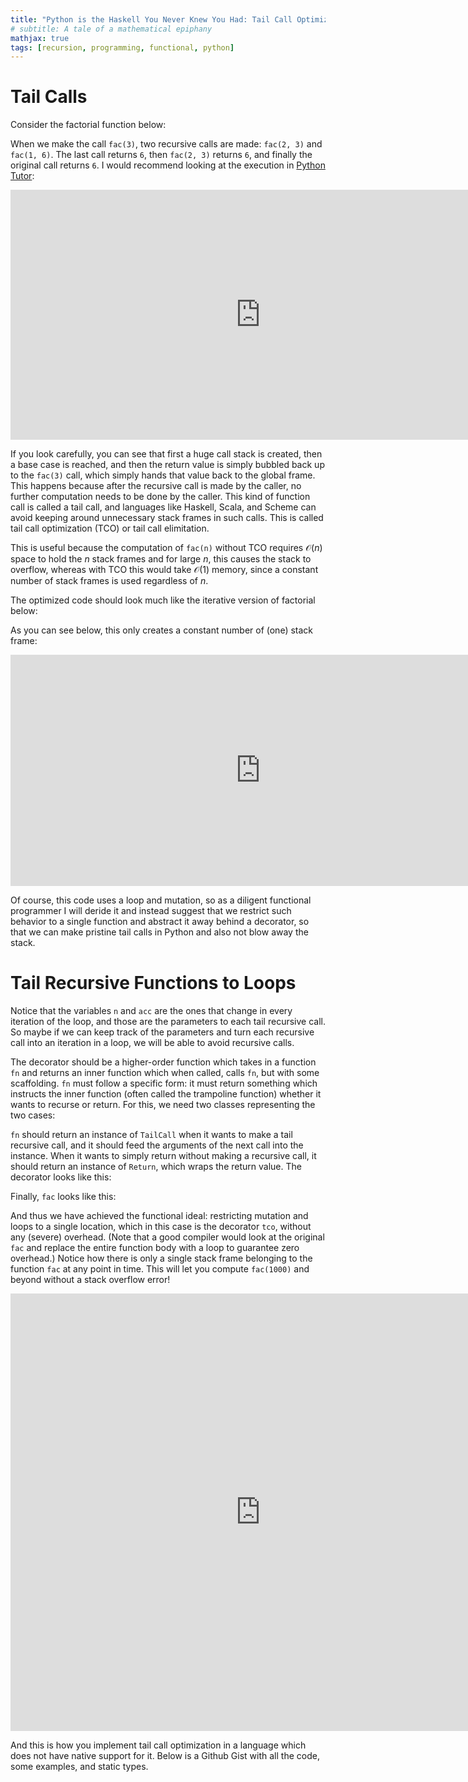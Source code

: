 ```yaml
---
title: "Python is the Haskell You Never Knew You Had: Tail Call Optimization"
# subtitle: A tale of a mathematical epiphany
mathjax: true
tags: [recursion, programming, functional, python]
---
```


# Tail Calls

<!-- A tail call is when you make a function call in a tail context. A tail context
is a location in a program from where the called function can return to the
current function's caller, i.e., the current stack frame can be eliminated
before the tail call. -->

Consider the factorial function below:

<script src="https://gist.github.com/sagnibak/256dfb22b3ac6bfebd52f6a97c5f7030.js"></script>

<!-- {% highlight python linenos %}
def fac(n, acc=1):
    if n == 0 or n == 1:
        return acc
    else:
        return fac(n - 1, n * acc)
{% endhighlight %} -->

When we make the call `fac(3)`, two recursive calls are made: `fac(2, 3)` and
`fac(1, 6)`. The last call returns `6`, then `fac(2, 3)` returns `6`, and
finally the original call returns `6`. I would recommend looking at the execution
in [Python Tutor](https://www.pythontutor.com/visualize.html#code=def%20fac%28n,%20acc%3D1%29%3A%0A%20%20%20%20if%20n%20%3D%3D%200%20or%20n%20%3D%3D%201%3A%0A%20%20%20%20%20%20%20%20return%20acc%0A%20%20%20%20else%3A%0A%20%20%20%20%20%20%20%20return%20fac%28n%20-%201,%20n%20*%20acc%29%0A%20%20%20%20%20%20%20%20%0Afac%283%29&cumulative=false&curInstr=0&heapPrimitives=nevernest&mode=display&origin=opt-frontend.js&py=3&rawInputLstJSON=%5B%5D&textReferences=false):

<iframe width="800" height="400" frameborder="0" src="https://pythontutor.com/iframe-embed.html#code=def%20fac%28n,%20acc%3D1%29%3A%0A%20%20%20%20if%20n%20%3D%3D%200%20or%20n%20%3D%3D%201%3A%0A%20%20%20%20%20%20%20%20return%20acc%0A%20%20%20%20else%3A%0A%20%20%20%20%20%20%20%20return%20fac%28n%20-%201,%20n%20*%20acc%29%0A%20%20%20%20%20%20%20%20%0Afac%283%29&codeDivHeight=400&codeDivWidth=350&cumulative=false&curInstr=0&heapPrimitives=nevernest&origin=opt-frontend.js&py=3&rawInputLstJSON=%5B%5D&textReferences=false"> </iframe>

If you look carefully, you can see that first a huge call stack is created,
then a base case is reached, and then the return value is simply bubbled back
up to the `fac(3)` call, which simply hands that value back to the global
frame. This happens because after the recursive call is made by the caller,
no further computation needs to be done by the caller. This kind of function
call is called a tail call, and languages like Haskell, Scala, and Scheme can
avoid keeping around unnecessary stack frames in such calls. This is called
tail call optimization (TCO) or tail call elimitation.

This is useful because the computation of `fac(n)` without TCO requires
$\mathcal{O}(n)$ space to hold the $n$ stack frames and for large $n$, this
causes the stack to overflow, whereas with TCO this would take $\mathcal{O}(1)$
memory, since a constant number of stack frames is used regardless of $n$.

The optimized code should look much like the iterative version of factorial
below:

<script src="https://gist.github.com/sagnibak/934fc6ec181ea60907eecdc1aae0e2f7.js"></script>

<!-- {% highlight python linenos %}
def fac(n):
    acc = 1
    while n > 1:
        acc *= n
        n -= 1
    return acc
{% endhighlight %} -->

As you can see below, this only creates a constant number of (one) stack frame:

<iframe width="800" height="370" frameborder="0" src="https://pythontutor.com/iframe-embed.html#code=def%20fac%28n%29%3A%0A%20%20%20%20acc%20%3D%201%0A%20%20%20%20while%20n%20%3E%201%3A%0A%20%20%20%20%20%20%20%20acc%20*%3D%20n%0A%20%20%20%20%20%20%20%20n%20-%3D%201%0A%20%20%20%20return%20acc%0A%0Afac%283%29&codeDivHeight=400&codeDivWidth=350&cumulative=false&curInstr=0&heapPrimitives=nevernest&origin=opt-frontend.js&py=3&rawInputLstJSON=%5B%5D&textReferences=false"> </iframe>

Of course, this code uses a loop and mutation, so as a diligent functional
programmer I will deride it and instead suggest that we restrict such behavior
to a single function and abstract it away behind a decorator, so that we can
make pristine tail calls in Python and also not blow away the stack.

# Tail Recursive Functions to Loops

Notice that the variables `n` and `acc` are the ones that change in every
iteration of the loop, and those are the parameters to each tail recursive
call. So maybe if we can keep track of the parameters and turn each recursive
call into an iteration in a loop, we will be able to avoid recursive calls.

The decorator should be a higher-order function which takes in a function `fn`
and returns an inner function which when called, calls `fn`, but with some
scaffolding. `fn` must follow a specific form: it must return something which
instructs the inner function (often called the trampoline function) whether it
wants to recurse or return. For this, we need two classes representing the two
cases:

<script src="https://gist.github.com/sagnibak/b3570a15b50ac9b629937cfa8a9df498.js"></script>

<!-- {% highlight python linenos %}
@dataclass
class TailCall:
    args: Tuple[Any, ...] = field(default_factory=tuple)
    kwargs: Dict[str, Any] = field(default_factory=dict)

@dataclass
class Return:
    return_val: Any
{% endhighlight %} -->

`fn` should return an instance of `TailCall` when it wants to make a tail
recursive call, and it should feed the arguments of the next call into the
instance. When it wants to simply return without making a recursive call,
it should return an instance of `Return`, which wraps the return value. The
decorator looks like this:

<script src="https://gist.github.com/sagnibak/0412b44e768703752aad9e0a65ae27cc.js"></script>

<!-- {% highlight python linenos %}
def tco(fn):
    def inner(*args, **kwargs):
        result = fn(*args, **kwargs)
        while isinstance(result, TailCall):
            result = fn(*result.args, **result.kwargs)
        else:
            return result.return_val
    return inner
{% endhighlight %} -->

Finally, `fac` looks like this:

<script src="https://gist.github.com/sagnibak/d5be5cb3319c1de2ad0590c8332a591f.js"></script>

<!-- {% highlight python linenos %}
@tco
def fac(n, acc=1):
    if n == 0:
        return Return(acc)
    else:
        return TailCall((n - 1, n * acc))
{% endhighlight %} -->

And thus we have achieved the functional ideal: restricting mutation and loops
to a single location, which in this case is the decorator `tco`, without any
(severe) overhead. (Note that a good compiler would look at the original `fac`
and replace the entire function body with a loop to guarantee zero overhead.)
Notice how there is only a single stack frame belonging to the function `fac`
at any point in time. This will let you compute `fac(1000)` and beyond without
a stack overflow error!

<iframe width="800" height="700" frameborder="0" src="https://pythontutor.com/iframe-embed.html#code=%23pythontutor_hide_type%3A%20class,%20function%0A%0Aclass%20TailCall%3A%0A%20%20%20%20def%20__init__%28self,%20args%3DNone,%20kwargs%3DNone%29%3A%0A%20%20%20%20%20%20%20%20self.args%20%3D%20args%20if%20args%20is%20not%20None%20else%20%28%29%0A%20%20%20%20%20%20%20%20self.kwargs%20%3D%20kwargs%20if%20kwargs%20is%20not%20None%20else%20%7B%7D%0A%0A%0Aclass%20Return%3A%0A%20%20%20%20def%20__init__%28self,%20return_val%29%3A%0A%20%20%20%20%20%20%20%20self.return_val%20%3D%20return_val%0A%0Adef%20tco%28fn%29%3A%0A%20%20%20%20def%20inner%28*args,%20**kwargs%29%3A%0A%20%20%20%20%20%20%20%20result%20%3D%20fn%28*args,%20**kwargs%29%0A%20%20%20%20%20%20%20%20while%20isinstance%28result,%20TailCall%29%3A%0A%20%20%20%20%20%20%20%20%20%20%20%20result%20%3D%20fn%28*result.args,%20**result.kwargs%29%0A%20%20%20%20%20%20%20%20return%20result.return_val%0A%20%20%20%20return%20inner%0A%0A%0A%40tco%0Adef%20fac%28n,%20acc%3D1%29%3A%0A%20%20%20%20if%20n%20%3D%3D%200%3A%0A%20%20%20%20%20%20%20%20return%20Return%28acc%29%0A%20%20%20%20else%3A%0A%20%20%20%20%20%20%20%20return%20TailCall%28%28n%20-%201,%20n%20*%20acc%29%29%0A%0Afac%283%29&codeDivHeight=400&codeDivWidth=350&cumulative=false&curInstr=0&heapPrimitives=nevernest&origin=opt-frontend.js&py=3&rawInputLstJSON=%5B%5D&textReferences=false"> </iframe>

And this is how you implement tail call optimization in a language which does
not have native support for it. Below is a Github Gist with all the code, some
examples, and static types.

<script src="https://gist.github.com/sagnibak/cff833adc6833034fd76f27f168c2c82.js"></script>
